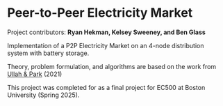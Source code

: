 # Peer-to-Peer Electricity Market
Project contributors: **Ryan Hekman, Kelsey Sweeney, and Ben Glass**

Implementation of a P2P Electricity Market on an 4-node distribution system with battery storage.  

Theory, problem formulation, and algorithms are based on the work from [Ullah & Park](https://ieeexplore.ieee.org/document/9369412) (2021)

This project was completed for as a final project for EC500 at Boston University (Spring 2025).



